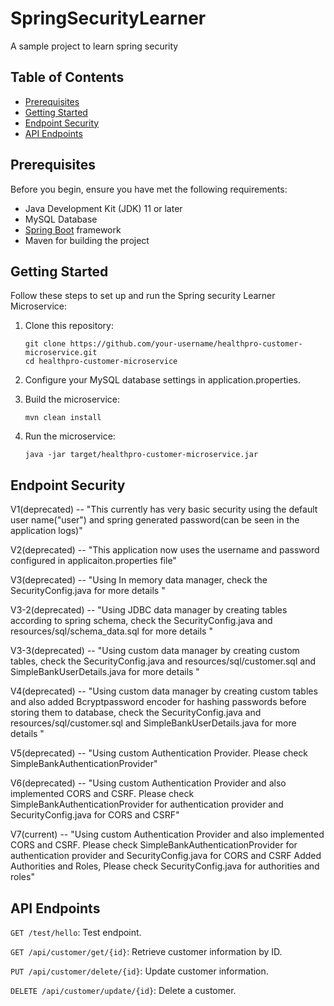 # SpringSecurityLearner

A sample project to learn spring security

## Table of Contents

- [Prerequisites](#prerequisites)
- [Getting Started](#getting-started)
- [Endpoint Security](#endpoint-security)
- [API Endpoints](#api-endpoints)

## Prerequisites

Before you begin, ensure you have met the following requirements:

- Java Development Kit (JDK) 11 or later
- MySQL Database
- [Spring Boot](https://spring.io/projects/spring-boot) framework
- Maven for building the project

## Getting Started

Follow these steps to set up and run the Spring security Learner Microservice:

1. Clone this repository:

   ```shell
   git clone https://github.com/your-username/healthpro-customer-microservice.git
   cd healthpro-customer-microservice
2. Configure your MySQL database settings in application.properties.
3. Build the microservice:
   ```shell
   mvn clean install

4. Run the microservice:
   ```shell
   java -jar target/healthpro-customer-microservice.jar

## Endpoint Security

V1(deprecated) -- "This currently has very basic security using the default user name("user") and spring generated
password(can be seen in
the application logs)"

V2(deprecated) -- "This application now uses the username and password configured in applicaiton.properties file"

V3(deprecated)  -- "Using In memory data manager, check the SecurityConfig.java for more details "

V3-2(deprecated) -- "Using JDBC data manager by creating tables according to spring schema, check the
SecurityConfig.java
and
resources/sql/schema_data.sql for more details "

V3-3(deprecated) -- "Using custom data manager by creating custom tables, check the SecurityConfig.java and
resources/sql/customer.sql and SimpleBankUserDetails.java for more details "

V4(deprecated) -- "Using custom data manager by creating custom tables and also added Bcryptpassword encoder for hashing
passwords before storing them to database, check the SecurityConfig.java and
resources/sql/customer.sql and SimpleBankUserDetails.java for more details "

V5(deprecated) -- "Using custom Authentication Provider. Please check SimpleBankAuthenticationProvider"


V6(deprecated) -- "Using custom Authentication Provider and also implemented CORS and CSRF. 
Please check SimpleBankAuthenticationProvider for authentication provider and SecurityConfig.java for CORS and CSRF"


V7(current) -- "Using custom Authentication Provider and also implemented CORS and CSRF.
Please check SimpleBankAuthenticationProvider for authentication provider and SecurityConfig.java for CORS and CSRF
Added Authorities and Roles, Please check SecurityConfig.java for authorities and roles"

## API Endpoints

`GET /test/hello`: Test endpoint.

`GET /api/customer/get/{id}`: Retrieve customer information by ID.

`PUT /api/customer/delete/{id}`: Update customer information.

`DELETE /api/customer/update/{id}`: Delete a customer.




